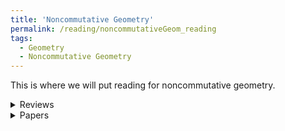 ```yaml
---
title: 'Noncommutative Geometry'
permalink: /reading/noncommutativeGeom_reading
tags:
  - Geometry
  - Noncommutative Geometry
---
```


This is where we will put reading for noncommutative geometry.

<details>
  <summary>Reviews</summary>
  <ul>
    <li>
      <a href="https://arxiv.org/abs/math/0506603" target="_blank">
        Lectures on Noncommutative Geometry
      </a>
    </li>
  </ul>
</details>


<details>
  <summary>Papers</summary>
  <ul>
    <li>
      <a href="" target="_blank">
        f
      </a>
    </li>
  </ul>
</details>



